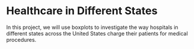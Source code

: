 # Healthcare in Different States
In this project, we will use boxplots to investigate the way hospitals in different states across the United States charge their patients for medical procedures.
